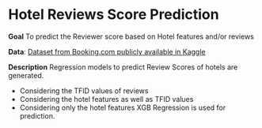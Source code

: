 # Hotel Reviews Score Prediction

**Goal**
To predict the Reviewer score based on Hotel features and/or reviews

**Data**: [Dataset from Booking.com publicly available in Kaggle](https://www.kaggle.com/jiashenliu/515k-hotel-reviews-data-in-europe)

**Description**
Regression models to predict Review Scores of hotels are generated.
- Considering the TFID values of reviews
- Considering the hotel features as well as TFID values
- Considering only the hotel features
XGB Regression is used for prediction. 
